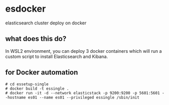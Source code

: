 # esdocker
elasticsearch cluster deploy on docker

## what does this do?
In WSL2 environment, you can deploy 3 docker containers which will run a custom script to install Elasticsearch and Kibana.

## for Docker automation
```
# cd essetup-single
# docker build -t essingle .
# docker run -it -d --network elasticstack -p 9200:9200 -p 5601:5601 --hostname es01 --name es01 --privileged essingle /sbin/init
```
